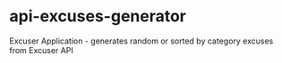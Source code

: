 # api-excuses-generator
Excuser Application - generates random or sorted by category excuses from Excuser API
